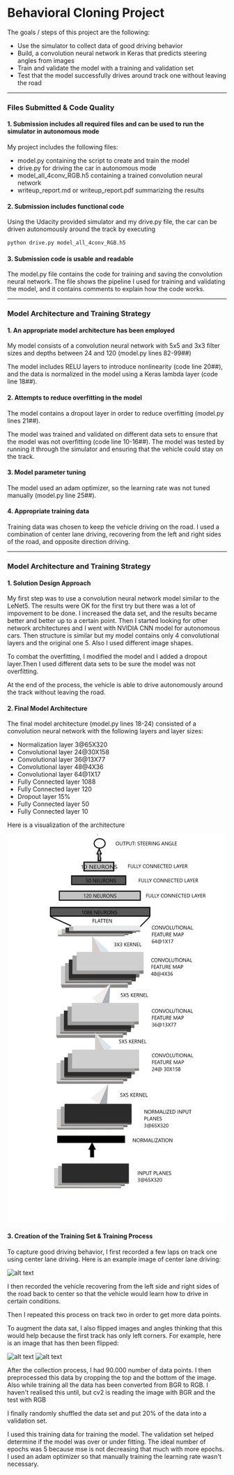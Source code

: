 # Behavioral Cloning Project

The goals / steps of this project are the following:
* Use the simulator to collect data of good driving behavior
* Build, a convolution neural network in Keras that predicts steering angles from images
* Train and validate the model with a training and validation set
* Test that the model successfully drives around track one without leaving the road
---

[//]: # (Image References)

[image1]: ./model.png "Model Visualization"
[image2]: ./center.png "Center Position"
[image3]: ./center2.png "Center Position"
[image4]: ./flip.png "Flipped Image"


### Files Submitted & Code Quality

#### 1. Submission includes all required files and can be used to run the simulator in autonomous mode

My project includes the following files:
* model.py containing the script to create and train the model
* drive.py for driving the car in autonomous mode
* model_all_4conv_RGB.h5 containing a trained convolution neural network 
* writeup_report.md or writeup_report.pdf summarizing the results

#### 2. Submission includes functional code
Using the Udacity provided simulator and my drive.py file, the car can be driven autonomously around the track by executing 
```sh
python drive.py model_all_4conv_RGB.h5
```

#### 3. Submission code is usable and readable

The model.py file contains the code for training and saving the convolution neural network. The file shows the pipeline I used for training and validating the model, and it contains comments to explain how the code works.

---

### Model Architecture and Training Strategy

#### 1. An appropriate model architecture has been employed

My model consists of a convolution neural network with 5x5 and 3x3 filter sizes and depths between 24 and 120 (model.py lines 82-99##) 

The model includes RELU layers to introduce nonlinearity (code line 20##), and the data is normalized in the model using a Keras lambda layer (code line 18##). 

#### 2. Attempts to reduce overfitting in the model

The model contains a dropout layer in order to reduce overfitting (model.py lines 21##). 

The model was trained and validated on different data sets to ensure that the model was not overfitting (code line 10-16##). The model was tested by running it through the simulator and ensuring that the vehicle could stay on the track.

#### 3. Model parameter tuning

The model used an adam optimizer, so the learning rate was not tuned manually (model.py line 25##).

#### 4. Appropriate training data

Training data was chosen to keep the vehicle driving on the road. I used a combination of center lane driving, recovering from the left and right sides of the road, and opposite direction driving. 


---

### Model Architecture and Training Strategy

#### 1. Solution Design Approach

My first step was to use a convolution neural network model similar to the LeNet5. The results were OK for the first try but there was a lot of impovement to be done. I increased the data set, and the results became better and better up to a certain point. Then I started looking for other network architectures and I went with NVIDIA CNN model for autonomous cars. Then structure is similar but my model contains only 4 convolutional layers and the original one 5. Also I used different image shapes.

To combat the overfitting, I modified the model and I added a dropout layer.Then I used different data sets to be sure the model was not overfitting.

At the end of the process, the vehicle is able to drive autonomously around the track without leaving the road.

#### 2. Final Model Architecture

The final model architecture (model.py lines 18-24) consisted of a convolution neural network with the following layers and layer sizes:
- Normalization layer 3@65X320
- Convolutional layer 24@30X158
- Convolutional layer 36@13X77
- Convolutional layer 48@4X36
- Convolutional layer 64@1X17
- Fully Connected layer 1088
- Fully Connected layer 120
- Dropout layer 15%
- Fully Connected layer 50
- Fully Connected layer 10

Here is a visualization of the architecture

![alt text][image1]

#### 3. Creation of the Training Set & Training Process

To capture good driving behavior, I first recorded a few laps on track one using center lane driving. Here is an example image of center lane driving:

![alt text][image2]

I then recorded the vehicle recovering from the left side and right sides of the road back to center so that the vehicle would learn how to drive in certain conditions.

Then I repeated this process on track two in order to get more data points.

To augment the data sat, I also flipped images and angles thinking that this would help because the first track has only left corners. For example, here is an image that has then been flipped:

![alt text][image3]
![alt text][image4]


After the collection process, I had 90.000 number of data points. I then preprocessed this data by cropping the top and the bottom of the image. Also while training all the data has been converted from BGR to RGB. I haven't realised this until, but cv2 is reading the image with BGR and the test with RGB

I finally randomly shuffled the data set and put 20% of the data into a validation set. 

I used this training data for training the model. The validation set helped determine if the model was over or under fitting. The ideal number of epochs was 5 because mse is not decreasing that much with more epochs. I used an adam optimizer so that manually training the learning rate wasn't necessary.
